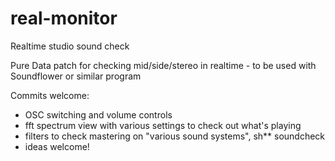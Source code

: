 # real-monitor
 Realtime studio sound check

 Pure Data patch for checking mid/side/stereo in realtime - to be used with Soundflower or similar program

 Commits welcome:
 - OSC switching and volume controls
 - fft spectrum view with various settings to check out what's playing
 - filters to check mastering on "various sound systems", sh** soundcheck
 - ideas welcome!
